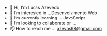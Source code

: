 - 👋 Hi, I’m Lucas Azevedo
- 👀 I’m interested in ...Desenvolvimento Web
- 🌱 I’m currently learning ... JavaScript
- 💞️ I’m looking to collaborate on ...
- 📫 How to reach me ... azevas98@gmail.com

<!---
Azevas1/Azevas1 is a ✨ special ✨ repository because its `README.md` (this file) appears on your GitHub profile.
You can click the Preview link to take a look at your changes.
--->
